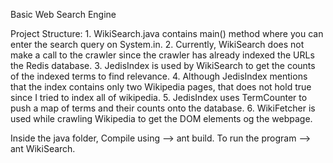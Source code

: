 Basic Web Search Engine

Project Structure:
	1. WikiSearch.java contains main() method where you can enter the search query on System.in.
	2. Currently, WikiSearch does not make a call to the crawler since the crawler has already indexed the URLs the Redis database.
	3. JedisIndex is used by WikiSearch to get the counts of the indexed terms to find relevance.
	4. Although JedisIndex mentions that the index contains only two Wikipedia pages, that does not hold true since I tried to index all 		   of wikipedia.
	5. JedisIndex uses TermCounter to push a map of terms and their counts onto the database.
	6. WikiFetcher is used while crawling Wikipedia to get the DOM elements og the webpage.

Inside the java folder,
Compile using --> ant build.
To run the program --> ant WikiSearch.

